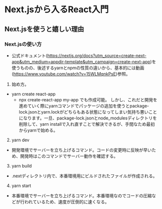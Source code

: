 # Next.jsから入るReact入門

## Next.jsを使うと嬉しい理由

### Next.jsの使い方
- 公式ドキュメント(https://nextjs.org/docs?utm_source=create-next-app&utm_medium=appdir-template&utm_campaign=create-next-app)を使うものの、後述するyarnとnpmの性質の違いから、基本的には動画(https://www.youtube.com/watch?v=15WLMqnkPsE)参照。

1. 始め方。 
- yarn create react-app 
  - npx create-react-app my-app でも作成可能。
  しかし、これだと開発を進めていく際にyarnコマンドでパッケージの追加を使うとpackage-lock.jsonとyarn.lockがどちらもある状態になってしまい気持ち悪いことになります。一旦、package-lock.jsonとnode_modulesディレクトリを削除して、yarn installで入れ直すことで解決できるが、手間なため最初からyarnで始める。

2. yarn dev
  - 開発環境でサーバーを立ち上げるコマンド。コードの変更時に反映が早いため、開発時はこのコマンドでサーバー動作を確認する。

3. yarn build
  - .nextディレクトリ内で、本番環境用にビルドされたファイルが作成される。

4. yarn start
  - 本番環境でサーバーを立ち上げるコマンド。本番環境なのでコードの圧縮などが行われているため、速度が圧倒的に速くなる。





